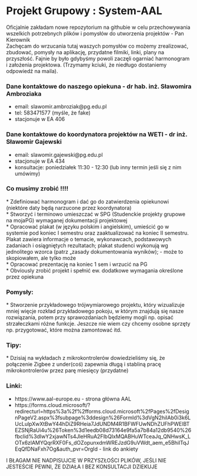 <h1>Projekt Grupowy : System-AAL </h1>
Oficjalnie zakładam nowe repozytorium na githubie w celu przechowywania wszelkich potrzebnych plików i pomysłów do utworzenia projektów - Pan Kierownik
<br>
Zachęcam do wrzucania tutaj waszych pomysłów co możemy zrealizować, zbudować, pomysły na aplikację, przydatne filmiki, linki, plany na przyszłość. Fajnie by było gdybyśmy powoli zaczęli ogarniać harmonogram i założenia projektowa. (Trzymamy kciuki, że niedługo dostaniemy odpowiedź na maila). 

<h3> Dane kontaktowe do naszego opiekuna - dr hab. inż. Sławomira Ambroziaka </h3>
<ul>
<li>email: 
slawomir.ambroziak@pg.edu.pl</li> 
<li>tel: 
583471577 (myśle, że fake)</li>
<li>stacjonuje w EA 406</li>
</ul>
<h3>Dane kontaktowe do koordynatora projektów na WETI - dr inż. Sławomir Gajewski</h3>
<ul>
<li>email: 
slawomir.gajewski@pg.edu.pl</li> 
<li>stacjonuje w EA 434</li>
<li>konsultacje: poniedziałek 11:30 - 12:30 (lub inny termin jeśli się z nim umówimy)</li>
</ul>

<h3>Co musimy zrobić !!!!</h3>
* Zdefiniować harmonogram i dać go do zatwierdzenia opiekunowi (niektóre daty będą narzucone przez koordynatora) <br>
* Stworzyć i terminowo umieszczać w SPG (Studenckie projekty grupowe na mojaPG) wymaganej dokumentacji projektowej <br>
* Opracować plakat (w języku polskim i angielskim), umieścić go w systemie pod koniec
I semestru oraz zaaktualizować na koniec II semestru. Plakat zawiera informacje o temacie,
wykonawcach, podstawowych zadaniach i osiągniętych rezultatach; plakat studenci wykonują wg
jednolitego wzorca (patrz „zasady dokumentowania wyników); - może to skopiowałem, ale tylko może <br>
* Opracować prezentację na koniec 1 sem i wrzucić na PG <br>
* Obviously zrobić projekt i spełnić ew. dodatkowe wymagania określone przez opiekuna


<h3>Pomysły: </h3>
* Stworzenie przykładowego trójwymiarowego projektu, który wizualizuje mniej więcje rozkład przykładowego pokoju, w którym znajdują się nasze rozwiązania, potem przy sprawozdaniach będziemy mogli np. opisać strzałeczkami różne funkcje. Jeszcze nie wiem czy chcemy osobne sprzęty np. przygotować, które można zamontować itd.

<h3>Tipy:</h3>
* Dzisiaj na wykładach z mikrokontrolerów dowiedzieliśmy się, że połączenie Zigbee z under(coś) zapewnia długą i stabliną pracę mikrokontrolerów przez parę miesięcy (przydatne)

<h3>Linki:</h3>
<ul>
  <li> https://www.aal-europe.eu - strona główna AAL </li>
  <li> https://forms.cloud.microsoft/?redirecturl=https%3a%2f%2fforms.cloud.microsoft%2fPages%2fDesignPageV2.aspx%3fsubpage%3ddesign%26FormId%3dVgN2hiIAb0i3k6LUcLulpXwXtBwY44hDiZ9RHeia7JdUNDM4R1BFWFUwNDhZUFhPWElBTEZSNjRaUi4u%26Token%3d1eedb08d73164e9fa5a7b84a12db9540%26fbclid%3dIwY2xjawNTs4JleHRuA2FlbQIxMQABHuWTceaJq_QNHwsK_LOTx6zlAMYQqrRXF0Fs_dOZopunxdmWREJzdG9uVWdt_aem_e5BhilTqJEqQfDNaFxh7Og&auth_pvr=OrgId - link do ankiety </li>
</ul>

I BŁAGAM NIE NADPISUJCIE W PRZYSZŁOŚCI PLIKÓW, JEŚLI NIE JESTEŚCIE PEWNI, ŻE DZIAŁA I BEZ KONSULTACJI DZIEKUJE
